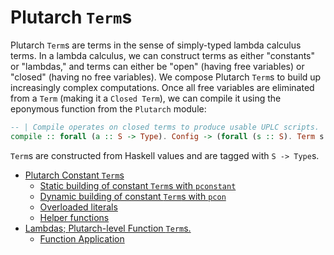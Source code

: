 # Plutarch `Term`s

Plutarch `Term`s are terms in the sense of simply-typed lambda calculus terms. In a lambda calculus, we can construct terms as either "constants" or "lambdas," and terms can either be "open" (having free variables) or "closed" (having no free variables). We compose Plutarch `Term`s to build up increasingly complex computations. Once all free variables are eliminated from a `Term` (making it a `Closed Term`), we can compile it using the eponymous function from the `Plutarch` module:

```hs
-- | Compile operates on closed terms to produce usable UPLC scripts.
compile :: forall (a :: S -> Type). Config -> (forall (s :: S). Term s a) -> Either Text Script
```

`Term`s are constructed from Haskell values and are tagged with `S -> Type`s.

- [Plutarch Constant `Term`s](./PlutarchTerms/PlutarchConstants.md)
  - [Static building of constant `Term`s with `pconstant`](./PlutarchTerms/PlutarchConstants.md#static-building-of-constant-terms-with-pconstant)
  - [Dynamic building of constant `Term`s with `pcon`](./PlutarchTerms/PlutarchConstants.md#dynamic-building-of-constant-terms-with-pcon)
  - [Overloaded literals](./PlutarchTerms/PlutarchConstants.md#overloaded-literals)
  - [Helper functions](./PlutarchTerms/PlutarchConstants.md#helper-functions)
- [Lambdas; Plutarch-level Function `Term`s.](./PlutarchTerms/PlutarchLambdas.md#lambdas-plutarch-level-function-terms)
  - [Function Application](./PlutarchTerms/PlutarchLambdas.md#function-application)
